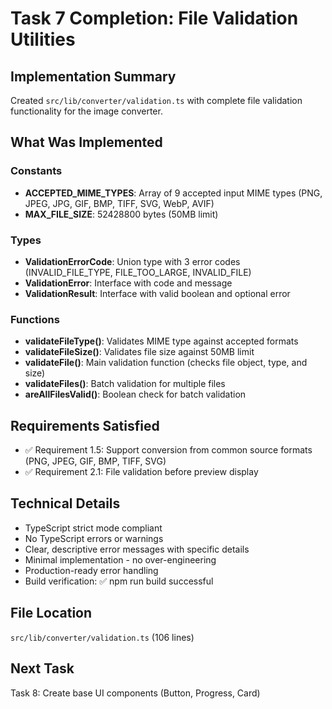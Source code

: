 # Task 7 Completion: File Validation Utilities

## Implementation Summary

Created `src/lib/converter/validation.ts` with complete file validation functionality for the image converter.

## What Was Implemented

### Constants
- **ACCEPTED_MIME_TYPES**: Array of 9 accepted input MIME types (PNG, JPEG, JPG, GIF, BMP, TIFF, SVG, WebP, AVIF)
- **MAX_FILE_SIZE**: 52428800 bytes (50MB limit)

### Types
- **ValidationErrorCode**: Union type with 3 error codes (INVALID_FILE_TYPE, FILE_TOO_LARGE, INVALID_FILE)
- **ValidationError**: Interface with code and message
- **ValidationResult**: Interface with valid boolean and optional error

### Functions
- **validateFileType()**: Validates MIME type against accepted formats
- **validateFileSize()**: Validates file size against 50MB limit
- **validateFile()**: Main validation function (checks file object, type, and size)
- **validateFiles()**: Batch validation for multiple files
- **areAllFilesValid()**: Boolean check for batch validation

## Requirements Satisfied

- ✅ Requirement 1.5: Support conversion from common source formats (PNG, JPEG, GIF, BMP, TIFF, SVG)
- ✅ Requirement 2.1: File validation before preview display

## Technical Details

- TypeScript strict mode compliant
- No TypeScript errors or warnings
- Clear, descriptive error messages with specific details
- Minimal implementation - no over-engineering
- Production-ready error handling
- Build verification: ✅ npm run build successful

## File Location

`src/lib/converter/validation.ts` (106 lines)

## Next Task

Task 8: Create base UI components (Button, Progress, Card)
